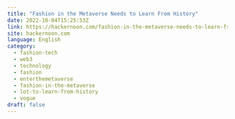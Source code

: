 ```yaml
---
title: "Fashion in the Metaverse Needs to Learn From History"
date: 2022-10-04T15:25:53Z
link: https://hackernoon.com/fashion-in-the-metaverse-needs-to-learn-from-history?source=rss&utm_medium=RSS&utm_source=news.12bit.vn
site: hackernoon.com
language: English
category:
  - fashion-tech
  - web3
  - technology
  - fashion
  - enterthemetaverse
  - fashion-in-the-metaverse
  - lot-to-learn-from-history
  - vogue
draft: false
---
```

